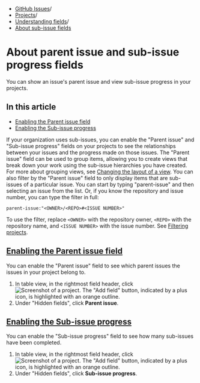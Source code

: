   * [GitHub Issues](https://docs.github.com/en/issues "GitHub Issues")/
  * [Projects](https://docs.github.com/en/issues/planning-and-tracking-with-projects "Projects")/
  * [Understanding fields](https://docs.github.com/en/issues/planning-and-tracking-with-projects/understanding-fields "Understanding fields")/
  * [About sub-issue fields](https://docs.github.com/en/issues/planning-and-tracking-with-projects/understanding-fields/about-parent-issue-and-sub-issue-progress-fields "About sub-issue fields")


# About parent issue and sub-issue progress fields
You can show an issue's parent issue and view sub-issue progress in your projects.
## In this article
  * [Enabling the Parent issue field](https://docs.github.com/en/issues/planning-and-tracking-with-projects/understanding-fields/about-parent-issue-and-sub-issue-progress-fields#enabling-the-parent-issue-field)
  * [Enabling the Sub-issue progress](https://docs.github.com/en/issues/planning-and-tracking-with-projects/understanding-fields/about-parent-issue-and-sub-issue-progress-fields#enabling-the-sub-issue-progress)


If your organization uses sub-issues, you can enable the "Parent issue" and "Sub-issue progress" fields on your projects to see the relationships between your issues and the progress made on those issues.
The "Parent issue" field can be used to group items, allowing you to create views that break down your work using the sub-issue hierarchies you have created. For more about grouping views, see [Changing the layout of a view](https://docs.github.com/en/issues/planning-and-tracking-with-projects/customizing-views-in-your-project/changing-the-layout-of-a-view#grouping-by-field-values-in-table-layout).
You can also filter by the "Parent issue" field to only display items that are sub-issues of a particular issue. You can start by typing "parent-issue" and then selecting an issue from the list. Or, if you know the repository and issue number, you can type the filter in full:
```
parent-issue:"<OWNER>/<REPO>#<ISSUE NUMBER>"

```

To use the filter, replace `<OWNER>` with the repository owner, `<REPO>` with the repository name, and `<ISSUE NUMBER>` with the issue number. See [Filtering projects](https://docs.github.com/en/issues/planning-and-tracking-with-projects/customizing-views-in-your-project/filtering-projects).
## [Enabling the Parent issue field](https://docs.github.com/en/issues/planning-and-tracking-with-projects/understanding-fields/about-parent-issue-and-sub-issue-progress-fields#enabling-the-parent-issue-field)
You can enable the "Parent issue" field to see which parent issues the issues in your project belong to.
  1. In table view, in the rightmost field header, click 
![Screenshot of a project. The "Add field" button, indicated by a plus icon, is highlighted with an orange outline.](https://docs.github.com/assets/cb-6180/images/help/projects-v2/new-field-button.png)
  2. Under "Hidden fields", click **Parent issue**.


## [Enabling the Sub-issue progress](https://docs.github.com/en/issues/planning-and-tracking-with-projects/understanding-fields/about-parent-issue-and-sub-issue-progress-fields#enabling-the-sub-issue-progress)
You can enable the "Sub-issue progress" field to see how many sub-issues have been completed.
  1. In table view, in the rightmost field header, click 
![Screenshot of a project. The "Add field" button, indicated by a plus icon, is highlighted with an orange outline.](https://docs.github.com/assets/cb-6180/images/help/projects-v2/new-field-button.png)
  2. Under "Hidden fields", click **Sub-issue progress**.


